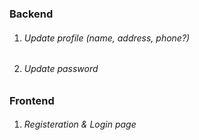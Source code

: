 ### **Backend**

1. ###### Update profile (name, address, phone?)
2. ###### Update password



### **Frontend**

1. ###### Registeration & Login page
